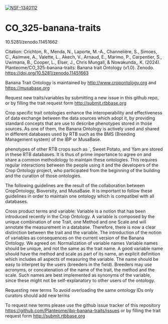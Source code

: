 [![NSF-1340112](https://img.shields.io/badge/NSF-1340112-blue.svg)](https://www.nsf.gov/awardsearch/showAward?AWD_ID=1340112)

# CO_325-banana-traits
10.5281/zenodo.11451662

Citation: Crichton, R., Menda, N., Laporte, M.-A., Channelière, S., Simoes, C., Asiimwe, A., Valette, L., Akech, V., Arnaud, E., Marimo, P., Carpentier, S., Uwimana, B., Cooper, L., Elser, J., Chris Mungall, & Nowakunda,, K. (2024). Planteome/CO_325-banana-traits: Banana trait Ontology (v1.0). Zenodo. https://doi.org/10.5281/zenodo.11451663

Banana Trait Ontology is maintained by http://www.cropontology.org and https://musabase.org

Request new traits/variables by submitting a new issue in this github repo, or by filling the trait request form http://submit.rtbbase.org

Crop specific trait ontologies enhance the interoperability and effectiveness of data exchange between the data sources which adopt it, by providing standard concepts that are use to describe phenotypes stored in those sources. As one of them, the Banana Ontology is actively used and shared in different databases used by RTB such as the BMS (Breeding Management system) of the IBP or MusaBase.

phenotypes of other RTB crops such as `, Sweet Potato, and Yam are stored in these RTB databases. It is thus of prime importance to agree on and share a common methodology to maintain these ontologies. This requires regular interactions between the people using it and the developers of the Crop Ontology project, who participated from the beginning of the building and the curation of those ontologies.

The following guidelines are the result of the collaboration between CropOntology, Bioversity, and MusaBase. It is important to follow these guidelines in order to maintain one ontology which is compatibel with all databases.

Cross product terms and variable: Variable is a notion that has been introduced recently in the Crop Ontology. A variable is composed by the unique combination of one Trait, one Method and one Scale and will annotate the measurement in a database. Therefore, there is now a clear distinction between the trait and the variable. The introduction of the notion of variables as consequences on the current version of the Banana Ontology. We agreed on:
Normalization of variable names Variable names should be unique, and not the same as the trait name. A good variable name should have the method and scale as part of its name, an explicit definition which includes all aspects of measuring the variable. The name should be easy to interpret by the users (breeders in the field). Breeders may use acronyms, or concatenation of the name of the trait, the method and the scale. Such names are best implemented as synonyms of the variable, since these might not be self-explanatory to other users of the ontology.


Requesting new terms To avoid overloading the same ontology IDs only curators should add new terms

To request new terms please use the github issue tracker of this repository https://github.com/Planteome/ibp-banana-traits/issues or by filling the trait request form http://submit.rtbbase.org

